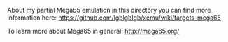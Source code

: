 About my partial Mega65 emulation in this directory you can find more information here: https://github.com/lgblgblgb/xemu/wiki/targets-mega65

To learn more about Mega65 in general: http://mega65.org/
